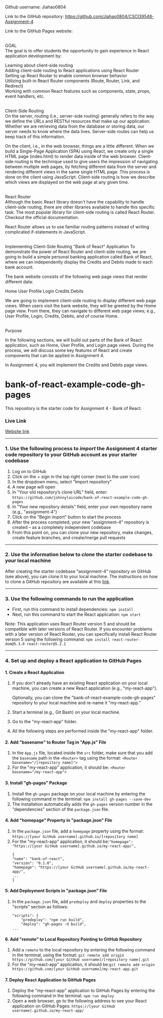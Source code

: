 Github username: Jiahao0804
<br>

Link to the GitHub repository: https://github.com/Jiahao0804/CSCI39548-Assignment-4
<br>

Link to the GitHub Pages website: 
<br>
<br>

GOAL
<br>
The goal is to offer students the opportunity to gain experience in React application development by:

Learning about client-side routing
<br>
Adding client-side routing to React applications using React Router
<br>
Setting up React Router to enable common browser behavior
<br>
Utilizing built-in React Router components (Route, Router, Link, and Redirect)
<br>
Working with common React features such as components, state, props, event handlers, etc.
<br>
<br>

Client-Side Routing
<br>
On the server, routing (i.e., server-side routing) generally refers to the way we define the URLs and RESTful resources that make up our application. Whether we are retrieving data from the database or storing data, our server needs to know where the data lives. Server-side routes can help us keep track of this information.
<br>

On the client, i.e., in the web browser, things are a little different. When we build a Single-Page Application (SPA) using React, we create only a single HTML page (index.html) to render data inside of the web browser. Client-side routing is the technique used to give users the impression of navigating between multiple web pages, by fetching different data from the server and rendering different views in the same single HTML page. This process is done on the client using JavaScript. Client-side routing is how we describe which views are displayed on the web page at any given time.
<br>
<br>


React Router
<br>
Although the basic React library doesn't have the capability to handle client-side routing, there are other libraries available to handle this specific task. The most popular library for client-side routing is called React Router. Checkout the official documentation.
<br>

React Router allows us to use familiar routing patterns instead of writing complicated if-statements in JavaScript.
<br>
<br>

Implementing Client-Side Routing
"Bank of React" Application
To demonstrate the power of React Router and client-side routing, we are going to build a simple personal banking application called Bank of React, where we can independently display the Credits and Debits made to each bank account.
<br>

The bank website consists of the following web page views that render different data:
<br>

Home
User Profile
Login
Credits
Debits
<br>

We are going to implement client-side routing to display different web page views. When users visit the bank website, they will be greeted by the Home page view. From there, they can navigate to different web page views; e.g., User Profile, Login, Credits, Debits, and of course Home.
<br>
<br>


Purpose
<br>

In the following sections, we will build out parts of the Bank of React application, such as Home, User Profile, and Login page views. During the process, we will discuss some key features of React and create components that can be applied in Assignment 4.
<br>

In Assignment 4, you will implement the Credits and Debits page views.
<br>


# bank-of-react-example-code-gh-pages
This repository is the starter code for Assignment 4 - Bank of React.

### Live Link 
[Website link](https://johnnylaicode.github.io/bank-of-react-example-code-gh-pages/)

----------
### 1. Use the following process to ***import*** the Assignment 4 starter code repository to your GitHub account as your starter codebase
1.	Log on to GitHub
2.	Click on the + sign in the top right corner (next to the user icon)
3.	In the dropdown menu, select "Import repository"
4.	A new page will open
5.	In "Your old repository’s clone URL" field, enter: `https://github.com/johnnylaicode/bank-of-react-example-code-gh-pages`
6.	In "Your new repository details" field, enter your own repository name (e.g., "assignment-4")
7.	Click on the "Begin import" button to start the process
8.	After the process completed, your new "assignment-4" repository is created – as a completely independent codebase
9.	From this point on, you can clone your new repository, make changes, create feature branches, and create/merge pull requests

----------
### 2. Use the information below to ***clone*** the starter codebase to your local machine
After creating the starter codebase "assignment-4" repository on GitHub (see above), you can clone it to your local machine. The instructions on how to clone a GitHub repository are available at this [link](https://docs.github.com/en/repositories/creating-and-managing-repositories/cloning-a-repository).

----------
### 3. Use the following commands to run the application

- First, run this command to install dependencies:
```npm install```
- Next, run this command to start the React application:
```npm start```

Note: This application uses React Router version 5 and should be compatible with later versions of React Router. 
If you encounter problems with a later version of React Router, you can specifically install React Router version 5 using the following command:
```npm install react-router-dom@5.3.0 react-router@5.2.1```

----------
### 4. Set up and deploy a React application to GitHub Pages
#### 1. Create a React Application
1. If you don't already have an existing React application on your local machine, you can create a new React application (e.g., "my-react-app").

    Optionally, you can clone the "bank-of-react-example-code-gh-pages" repository to your local machine and re-name it "my-react-app."
2. Start a terminal (e.g., Git Bash) on your local machine.
3. Go to the "my-react-app" folder.
4. All the following steps are performed inside the "my-react-app" folder. 

#### 2. Add "basename" to Router Tag in "App.js" File
1. In the `App.js` file, located inside the `src` folder, make sure that you add the `basename` path in the `<Router>` tag using the format: `<Router basename="/[repository name]">`
2. For the "my-react-app" application, it should be: `<Router basename="/my-react-app">`

#### 3. Install "gh-pages" Package
1. Install the `gh-pages` package on your local machine by entering the following command in the terminal: `npm install gh-pages --save-dev`
2. The installation automatically adds the `gh-pages` version number in the "dependencies" section of the `package.json` file.

#### 4. Add "homepage" Property in "package.json" File
1. In the `package.json` file, add a `homepage` property using the format: `https://[your GitHub username].github.io/[repository name]`
2. For the "my-react-app" application, it should be:`"homepage": "https://[your GitHub username].github.io/my-react-app/",` 
    ```
    {
    "name": "bank-of-react",
    "version": "0.1.0",
    "homepage": "https://[your GitHub username].github.io/my-react-app/",
    ...
    }
    ```

#### 5. Add Deployment Scripts in "package.json" File
1. In the `package.json` file, add `predeploy` and `deploy` properties to the "scripts" section as follows:
    ```
    "scripts": {
        "predeploy": "npm run build",
        "deploy": "gh-pages -d build",
    ...
    ```

#### 6. Add "remote" to Local Repository Pointing to GitHub Repository
1. Add a `remote` to the local repository by entering the following command in the terminal, using the format: `git remote add origin https://github.com/[your GitHub username]/[repository name].git`
2. For the "my-react-app" application, it should be:`git remote add origin https://github.com/[your GitHub username]/my-react-app.git` 

#### 7. Deploy React Application to GitHub Pages
1. Deploy the "my-react-app" application to GitHub Pages by entering the following command in the terminal: `npm run deploy`
2. Open a web browser, go to the following address to see your React application on GitHub Pages: `https://[your GitHub username].github.io/my-react-app/` 
